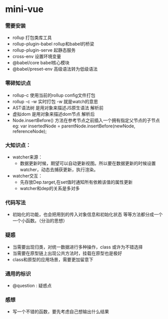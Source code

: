 # mini-vue

### 需要安装

+ rollup 打包类库工具
+ rollup-plugin-babel rollup和babel的桥梁
+ rollup-plugin-serve 起静态服务
+ cross-env 设置环境变量
+ @babel/core babel核心模块
+ @babel/preset-env  高级语法转为低级语法

### 零碎知识点 
+ rollup-c 使用当前的rollup config文件打包
+ rollup -c -w 实时打包 -w 就是watch的意思
+ AST语法树 是用对象来描述JS原生语法 解析前
+ 虚拟dom 是用对象来描述dom节点 解析后
+ Node.insertBefore() 方法在参考节点之前插入一个拥有指定父节点的子节点 eg: var insertedNode = parentNode.insertBefore(newNode, referenceNode);

### 大知识点：
+ watcher来源：
    - 数据更新时候，期望可以自动更新视图。所以要在数据更新的时候设置watcher，动态去捕获更新，执行渲染。
+ watcher交互：
    - 先存放Dep.target,在set值时通知所有依赖该值的属性更新
    - watcher和dep的关系是多对多

### 代码写法
+ 初始化的功能，也会把用到的传入对象信息和初始化状态 等等方法都分成一个一个小函数。（分治的思想）

### 疑惑
+ 当需要出现归类，对统一数据进行多种操作，class 或许为不错选择
+ 当需要在原型链上出现公共方法时，挂载在原型也是极好
+ class和原型的应用场景，需要更加留意下

### 通用的标识
+ @question : 疑惑点

### 感想
+ 写一个不错的函数，要先考虑自己想输出什么结果

